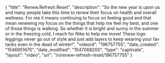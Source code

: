 {
    "title": "Renew.Refresh.Reset",
    "description": "So the new year is upon us and many people take this time to renew their focus on health and overall wellness. For me it means continuing to focus on feeling good and that mean renewing my focus on the things that help me feel my best, and one of those things is walking. So whether it is bright and sunny in the summer or in the freezing cold, I reach for Nike to help me move! These logo leggings never go out of style and just add layers to keep wearing your fav tanks even in the dead of winter!",
    "videoid": "196757755",
    "date_created": "1546951670",
    "date_modified": "1547068200",
    "type": "captivate",
    "layout": "video",
    "url": "\/v\/renew-refresh-reset\/196757755"
}